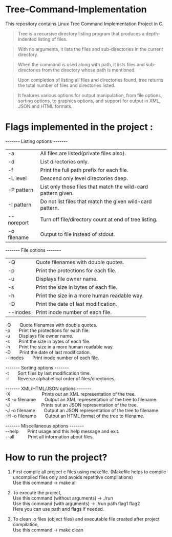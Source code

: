 # Tree-Command-Implementation
This repository contains Linux Tree Command Implementation Project in C. 

> Tree is a recursive directory listing program that produces a depth-indented listing of files.<br/>

> With no arguments, it lists the files and sub-directories in the current directory.<br/>

> When the command is used along with path, it lists files and sub-directories from the directory whose path is mentioned.<br/>

> Upon completion of listing all files and directories found, tree returns the total number of files and directories listed.<br/>

> It features various options for output manipulation, from file options, sorting options, to graphics options, and support for output in XML, JSON and HTML formats.<br/>


# Flags implemented in the project :

------- Listing options -------<br/>
<table> 
  <tr>
    <td>-a</td>
    <td>All files are listed(private files also).</td>
  </tr>
  <tr>
    <td>-d</td>
    <td>List directories only.</td>
  </tr>
  <tr>
    <td>-f</td>
    <td>Print the full path prefix for each file.</td>
  </tr>
  <tr>
    <td>-L level</td>
    <td>Descend only level directories deep.</td>
  </tr>
  <tr>
    <td>-P pattern</td>
    <td>List only those files that match the wild-card pattern given.</td>
  </tr>
  <tr>
    <td>-I pattern</td>
    <td>Do not list files that match the given wild-card pattern.</td>
  </tr>
  <tr>
    <td>--noreport</td>
    <td>Turn off file/directory count at end of tree listing.</td>
  </tr>
  <tr>
    <td>-o filename</td>
    <td>Output to file instead of stdout.</td>
  </tr>
</table>
  
  ------- File options -------<br/>
  <table>
    <tr>
      <td>-Q</td>
      <td>Quote filenames with double quotes.</td>
    </tr>
    <tr>
      <td>-p</td>
      <td>Print the protections for each file.</td>
    </tr>
    <tr>
      <td>-u</td>
      <td>Displays file owner name.</td>
    </tr>
    <tr>
      <td>-s</td>
      <td>Print the size in bytes of each file.</td>
    </tr>
    <tr>
      <td>-h</td>
      <td>Print the size in a more human readable way.</td>
    </tr>
    <tr>
      <td>-D</td>
      <td>Print the date of last modification.</td>
    </tr>
    <tr>
      <td>--inodes</td>
      <td>Print inode number of each file.</td>
    </tr>
  </table>
  -Q &nbsp; &nbsp; &nbsp;             Quote filenames with double quotes.<br/>
  -p &nbsp; &nbsp; &nbsp;             Print the protections for each file.<br/>
  -u &nbsp; &nbsp; &nbsp;             Displays file owner name.<br/>
  -s &nbsp; &nbsp; &nbsp;             Print the size in bytes of each file.<br/>
  -h &nbsp; &nbsp; &nbsp;             Print the size in a more human readable way.<br/>
  -D &nbsp; &nbsp; &nbsp;             Print the date of last modification.<br/>
  --inodes &nbsp; &nbsp; &nbsp;       Print inode number of each file.<br/>
  
  ------- Sorting options -------<br/>
  -t &nbsp; &nbsp; &nbsp;             Sort files by last modification time.<br/>
  -r &nbsp; &nbsp; &nbsp;             Reverse alphabetical order of files/directories.<br/>
  
  ------- XML/HTML/JSON options -------<br/>
  -X &nbsp; &nbsp; &nbsp; &nbsp; &nbsp; &nbsp; &nbsp; &nbsp; &nbsp; &nbsp; &nbsp; &nbsp;           Prints out an XML representation of the tree.<br/>
  -X -o filename &nbsp; &nbsp; &nbsp; Output an XML representation of the tree to filename.<br/>
  -J &nbsp; &nbsp; &nbsp; &nbsp; &nbsp; &nbsp; &nbsp; &nbsp; &nbsp; &nbsp; &nbsp; &nbsp;          Prints out an JSON representation of the tree.<br/>
  -J -o filename &nbsp; &nbsp; &nbsp; Output an JSON representation of the tree to filename.<br/>
  -H -o filename &nbsp; &nbsp; &nbsp; Output an HTML format of the tree to filename.<br/>
  
  ------- Miscellaneous options -------<br/>
  --help &nbsp; &nbsp; &nbsp;         Print usage and this help message and exit.<br/>
  --all	&nbsp; &nbsp; &nbsp; &nbsp; &nbsp;	  Print all information about files.<br/>

# How to run the project?<br/>
1) First compile all project c files using makefile. (Makefile helps to compile uncompiled files only and avoids repetitive compilations)<br/>
Use this command -> make all<br/>

2) To execute the project,<br/>
Use this command (without arguments) -> ./run <br/>
Use this command (with arguments) -> ./run path flag1 flag2 <br/>
Here you can use path and flags if needed.<br/>

3) To clean .o files (object files) and executable file created after project compilation,<br/>
Use this command -> make clean <br/>

